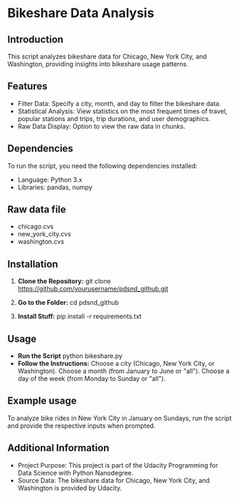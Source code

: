 # Bikeshare Data Analysis

## Introduction
This script analyzes bikeshare data for Chicago, New York City, and Washington, providing insights into bikeshare usage patterns.

## Features
- Filter Data: Specify a city, month, and day to filter the bikeshare data.
- Statistical Analysis: View statistics on the most frequent times of travel, popular stations and trips, trip durations, and user demographics.
- Raw Data Display: Option to view the raw data in chunks.

## Dependencies
To run the script, you need the following dependencies installed:
- Language: Python 3.x
- Libraries: pandas, numpy

## Raw data file
- chicago.cvs
- new_york_city.cvs
- washington.cvs

## Installation
1. **Clone the Repository:**
   git clone https://github.com/yourusername/pdsnd_github.git

2. **Go to the Folder:**
   cd pdsnd_github

3. **Install Stuff:**
   pip install -r requirements.txt

## Usage
- **Run the Script** python bikeshare.py
- **Follow the Instructions:**
Choose a city (Chicago, New York City, or Washington).
Choose a month (from January to June or "all").
Choose a day of the week (from Monday to Sunday or "all").

## Example usage
To analyze bike rides in New York City in January on Sundays, run the script and provide the respective inputs when prompted.

## Additional Information
- Project Purpose: This project is part of the Udacity Programming for Data Science with Python Nanodegree.
- Source Data: The bikeshare data for Chicago, New York City, and Washington is provided by Udacity.